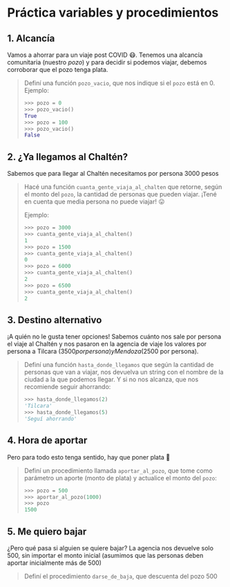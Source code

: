 # Práctica variables y procedimientos

## 1. Alcancía

Vamos a ahorrar para un viaje post COVID 😷. Tenemos una alcancía comunitaria (nuestro _pozo_) y para decidir si podemos viajar, debemos corroborar que el pozo tenga plata.

> Definí una función `pozo_vacio`, que nos indique si el `pozo` está en 0. Ejemplo:
>
> ```python
> >>> pozo = 0
> >>> pozo_vacio()
> True
> >>> pozo = 100
> >>> pozo_vacio()
> False
> ```


## 2. ¿Ya llegamos al Chaltén?

Sabemos que para llegar al Chaltén necesitamos por persona 3000 pesos

> Hacé una función `cuanta_gente_viaja_al_chalten` que retorne, según el monto del `pozo`, la cantidad de personas que pueden viajar. ¡Tené en cuenta que media persona no puede viajar! 😛
>
> Ejemplo:
>
> ```python
> >>> pozo = 3000
> >>> cuanta_gente_viaja_al_chalten()
> 1
> >>> pozo = 1500
> >>> cuanta_gente_viaja_al_chalten()
> 0
> >>> pozo = 6000
> >>> cuanta_gente_viaja_al_chalten()
> 2
> >>> pozo = 6500
> >>> cuanta_gente_viaja_al_chalten()
> 2
> ```


## 3. Destino alternativo

¡A quién no le gusta tener opciones! Sabemos cuánto nos sale por persona el viaje al Chaltén y nos pasaron en la agencia de viaje los valores por persona a Tilcara ($3500 por persona) y Mendoza ($2500 por persona).

> Definí una función `hasta_donde_llegamos` que según la cantidad de personas que van a viajar, nos devuelva un string con el nombre de la ciudad a la que podemos llegar. Y si no nos alcanza, que nos recomiende seguir ahorrando:
>
> ```python
> >>> hasta_donde_llegamos(2)
> 'Tilcara'
> >>> hasta_donde_llegamos(5)
> 'Seguí ahorrando'
> ```

## 4. Hora de aportar

Pero para todo esto tenga sentido, hay que poner plata 🤑

> Definí un procedimiento llamada `aportar_al_pozo`, que tome como parámetro un aporte (monto de plata) y actualice el monto del `pozo`:
>
> ```python
> >>> pozo = 500
> >>> aportar_al_pozo(1000)
> >>> pozo
> 1500
> ```

## 5. Me quiero bajar

¿Pero qué pasa si alguien se quiere bajar? La agencia nos devuelve solo 500, sin importar el monto inicial (asumimos que las personas deben aportar inicialmente más de 500)

> Definí el procedimiento `darse_de_baja`, que descuenta del pozo 500
